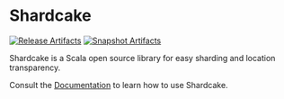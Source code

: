 # Shardcake

[![Release Artifacts][Badge-SonatypeReleases]][Link-SonatypeReleases]
[![Snapshot Artifacts][Badge-SonatypeSnapshots]][Link-SonatypeSnapshots]

[Link-SonatypeReleases]: https://s01.oss.sonatype.org/content/repositories/releases/com/devsisters/shardcake-core_2.13/ "Sonatype Releases"
[Badge-SonatypeReleases]: https://img.shields.io/nexus/r/https/s01.oss.sonatype.org/com.devsisters/shardcake-core_2.13.svg "Sonatype Releases"
[Link-SonatypeSnapshots]: https://s01.oss.sonatype.org/content/repositories/snapshots/com/devsisters/shardcake-core_2.13/ "Sonatype Snapshots"
[Badge-SonatypeSnapshots]: https://img.shields.io/nexus/s/https/s01.oss.sonatype.org/com.devsisters/shardcake-core_2.13.svg "Sonatype Snapshots"

Shardcake is a Scala open source library for easy sharding and location transparency.

Consult the [Documentation](https://devsisters.github.io/shardcake/) to learn how to use Shardcake.
